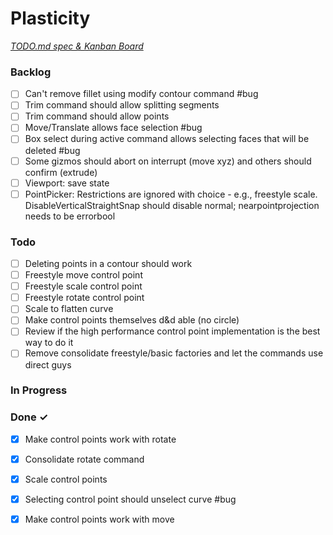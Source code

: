 # Plasticity

<em>[TODO.md spec & Kanban Board](https://bit.ly/3fCwKfM)</em>

### Backlog

- [ ] Can't remove fillet using modify contour command #bug  
- [ ] Trim command should allow splitting segments  
- [ ] Trim command should allow points  
- [ ] Move/Translate allows face selection #bug  
- [ ] Box select during active command allows selecting faces that will be deleted #bug  
- [ ] Some gizmos should abort on interrupt (move xyz) and others should confirm (extrude)  
- [ ] Viewport: save state  
- [ ] PointPicker: Restrictions are ignored with choice - e.g., freestyle scale. DisableVerticalStraightSnap should disable normal; nearpointprojection needs to be errorbool  

### Todo

- [ ] Deleting points in a contour should work  
- [ ] Freestyle move control point  
- [ ] Freestyle scale control point  
- [ ] Freestyle rotate control point  
- [ ] Scale to flatten curve  
- [ ] Make control points themselves d&d able (no circle)  
- [ ] Review if the high performance control point implementation is the best way to do it  
- [ ] Remove consolidate freestyle/basic factories and let the commands use direct guys  

### In Progress


### Done ✓

- [x] Make control points work with rotate  
- [x] Consolidate rotate command  
- [x] Scale control points  
- [x] Selecting control point should unselect curve #bug  
- [x] Make control points work with move  

